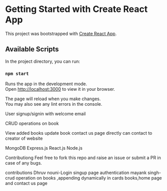 # Getting Started with Create React App

This project was bootstrapped with [Create React App](https://github.com/facebook/create-react-app).

## Available Scripts

In the project directory, you can run:

### `npm start`

Runs the app in the development mode.\
Open [http://localhost:3000](http://localhost:3000) to view it in your browser.

The page will reload when you make changes.\
You may also see any lint errors in the console.

User signup/signin with welcome email

CRUD operations on book

View added books 
update book
contact us page directly can contact to creator of website

MongoDB
Express.js
React.js
Node.js


Contributiong
Feel free to fork this repo and raise an issue or submit a PR in case of any bugs.

contributions
Dhruv nouni-Login singup page authentication
mayank singh-crud operation on books ,appending dynamically in cards books,home page and contact us page
